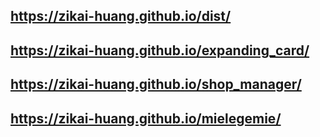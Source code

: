 ## https://zikai-huang.github.io/dist/
## https://zikai-huang.github.io/expanding_card/
## https://zikai-huang.github.io/shop_manager/
## https://zikai-huang.github.io/mielegemie/
